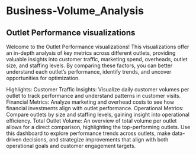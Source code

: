# Business-Volume_Analysis
## Outlet Performance visualizations

Welcome to the Outlet Performance visualizations! This visualizations offer an in-depth analysis of key metrics across different outlets, providing valuable insights into customer traffic, marketing spend, overheads, outlet size, and staffing levels. By comparing these factors, you can better understand each outlet’s performance, identify trends, and uncover opportunities for optimization.

Highlights:
Customer Traffic Insights: Visualize daily customer volumes per outlet to track performance and understand patterns in customer visits.
Financial Metrics: Analyze marketing and overhead costs to see how financial investments align with outlet performance.
Operational Metrics: Compare outlets by size and staffing levels, gaining insight into operational efficiency.
Total Outlet Volume: An overview of total volume per outlet allows for a direct comparison, highlighting the top-performing outlets.
Use this dashboard to explore performance trends across outlets, make data-driven decisions, and strategize improvements that align with both operational goals and customer engagement targets.
